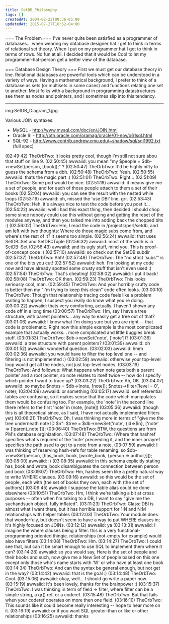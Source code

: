 ```yaml
---
title: SetDB_Philosophy
tags: []
createdAt: 2004-02-22T00:36-05:00
updatedAt: 2015-07-27T16:52-04:00
---
```


=== The Problem ===
I've never quite been satisfied as a programmer of databases... when wearing my database designer hat I get to think in terms of relational set theory. When I put on my programmer hat I get to think in terms of rows. No fun at all. I decided that it would be Cool to let my programmer-hat-person get a better view of the database.

=== Database Design Theory ===
First we must get our database theory in line. Relational databases are powerful tools which can be understood in a variety of ways. Having a mathematical background, I prefer to think of a database as sets (or multisets in some cases) and functions relating one set to another. Most folks with a background in programming datastructures see them as nodes and pointers, and I sometimes slip into this tendancy.

----

img:SetDB_Diagram_1.jpg

Various JOIN syntaxes:
* MySQL - http://www.mysql.com/doc/en/JOIN.html
* Oracle 9i - http://otn.oracle.com/oramag/oracle/01-nov/o61sql.html
* SQL-92 - http://www.contrib.andrew.cmu.edu/~shadow/sql/sql1992.txt (full spec)

(02:49:42) TheOrbTwo: It looks pretty cool, though I'm still not sure abou that stuff on line 9.
(02:50:45) awwaiid: you mean "my $people = $db->newSet(person, [book]);" ?
(02:50:47) TheOrbTwo: It'd be highly nifty to guess the schema from a dbh.
(02:50:48) TheOrbTwo: Yeah.
(02:50:55) awwaiid: thats the magic part :)
(02:51:01) TheOrbTwo: Right...
(02:51:09) TheOrbTwo: Some pod would be nice.
(02:51:19) awwaiid: it means give me a set of people, and for each of those people attach to them a set of their books
(02:52:04) awwaiid: you can see the result with the nested while loops
(02:53:19) awwaiid: oh, missed the 'use DBI' line. grr.
(02:53:43) TheOrbTwo: Heh, it's always nice to test the code before you post it...
(02:54:22) awwaiid: well I had this exact thing, then decided I should chop some since nobody could use this without going and getting the reset of the modules anyway, and then you talked me into adding back the chopped bits :)
(02:56:02) TheOrbTwo: Hm, I read the code in /projects/perl/setdb, and am left with two thoughts: Where do those magic subs come from, and where's the rest of it?  It seems too simple.
(02:56:24) awwaiid: that uses SetDB::Set and SetDB::Tuple
(02:56:32) awwaiid: most of the work is in SetDB::Set
(02:56:43) awwaiid: and its ugly stuff, mind you. This is proof-of-concept code :)
(02:57:10) awwaiid: so check out the SetDB subdir
(02:57:37) TheOrbTwo: Ahh!
(02:57:49) TheOrbTwo: The "no strict 'subs'" is one of the bits you cut!
(02:57:52) awwaiid: heh. I'm looking at my code now and have already spotted some crusty stuff that isn't even used :)
(02:57:54) TheOrbTwo: That's cheating!
(02:58:02) awwaiid: I put it back!
(02:58:08) TheOrbTwo: OK then.
(02:59:23) TheOrbTwo: This looks seriously cool, man.
(02:59:45) TheOrbTwo: And your horribly crufty code is better then my "I'm trying to keep this clean" code often looks.
(03:00:10) TheOrbTwo: Though that relationship tracing code feels like a problem waiting to happen, I suspect you really do know what you're doing.
(03:00:22) awwaiid: thats very comforting, actually. I haven't shown any code off in a long time
(03:00:57) TheOrbTwo: Hm, say I have a tree structure, with parent pointers... any way to easily get a tree out of that?
(03:01:06) awwaiid: I know what I'm doing sure but you are right -- that code is problematic. Right now this simple example is the most complicated example that actually works... more complicated and little buggies break stuff.
(03:01:33) TheOrbTwo: $db->newSet('note', ['note'])?
(03:01:36) awwaiid: a tree structure with parent pointers? 
(03:01:39) awwaiid: oh
(03:01:52) awwaiid: wonderful question.
(03:02:03) awwaiid: hmm
(03:02:36) awwaiid: you would have to filter the top level one -- and filtering is not implemented :)
(03:02:58) awwaiid: otherwise your top-level loop would get all the nodes, not just top-level nodes.
(03:03:19) TheOrbTwo: And followup: What happens when note gets both a parent pointer and a root pointer, so note relates to itself twice -- how do I specify which pointer I want to trace up?
(03:03:22) TheOrbTwo: Ah, OK.
(03:04:07) awwaiid: so maybe
$notes = $db->(note, [note]);
$notes->filter('level = 0', note);
(03:04:09) awwaiid: or something
(03:05:17) awwaiid: self referential tables are confusing, so it makes sense that the code which manipulates them would be confusing too. For example, the 'note' in the second line there refers to the first 'note' in (note, [note])
(03:05:36) awwaiid: (though this is all theoretical since, as I said, I have not actually implemented filters yet)
(03:06:21) TheOrbTwo: Oh, I was thinking more in terms of "give me the tree underneath note ID $n": $tree = $db->newSet('note', {id=>$n}, ['note' => ['parent_note']]);
(03:06:40) TheOrbTwo: BTW, the questions are from PM's database orginization.
(03:07:48) TheOrbTwo: (Where that hashref specifies what's required of the 'note' preceeding it, and the inner arrayref specifies the path used to get to a note from a note.
(03:07:59) awwaiid: I was thinking of reserving hash-refs for table renaming. so $db->newSet(person, [has_book, book, [wrote_book, {person => author}]]);
(03:08:00) awwaiid: :)
(03:08:35) awwaiid: in this schema explicitly stating has_book and wrote_book disambiguates the connection between person and book
(03:09:07) TheOrbTwo: Hm, hashes seem like a pretty natural way to write WHERE clauses.
(03:09:16) awwaiid: so this would be the set of people, each with (the set of books they own, each with (the set of authors))
(03:09:45) awwaiid: I suppose the table alias could be done elsewhere
(03:10:51) TheOrbTwo: Hm, I think we're talking a bit at cross purposes -- often when I'm talking to a DB, I want to say "give me the suchandsuch object, fully inflated".
(03:11:23) TheOrbTwo: Class::DBI is almost what I want there, but it has horrible support for 1:N and N:M relationships with helper tables
(03:12:03) TheOrbTwo: Your module does that wonderfuly, but doesn't seem to have a way to put WHERE clauses in; it's highly focused on JOINs.
(03:12:12) awwaiid: ya
(03:13:31) awwaiid: I imagine the where clauses being a filter. this is a very functional-programming oriented thingie. relationships (not-empty for example) would also have filters
(03:14:08) TheOrbTwo: Hm.
(03:14:27) TheOrbTwo: I could see that, but can it be smart enough to use SQL to implement them where it can?
(03:14:28) awwaiid: so you would say, Here is the set of people and their books and such, now give me a New Set of people based on this one except only those who's name starts with 'W' or who have at least one book
(03:14:34) TheOrbTwo: And can the syntax be general enough, but not get in the way?
(03:14:42) awwaiid: that is the goal :)
(03:14:48) TheOrbTwo: Cool.
(03:15:06) awwaiid: okay, well... I should go write a paper now.
(03:15:19) awwaiid: It's been lovely, thanks for the brainpower :)
(03:15:37) TheOrbTwo: I was thinking in term of field => filter, where filter can be a simple string, a qr() ref, or a coderef.
(03:15:48) TheOrbTwo: But that fails when your coderef operates on more then one field.
(03:16:10) TheOrbTwo: This sounds like it could become really interesting -- hope to hear more on it.
(03:16:19) awwaiid: or if you want SQL greater-than or like or other relationships
(03:16:25) awwaiid: thanks


